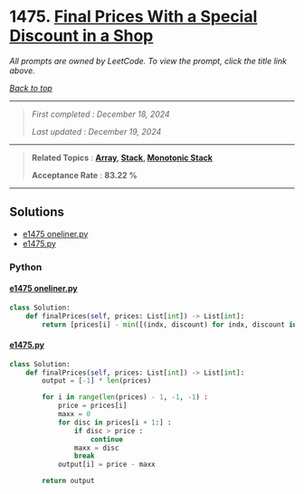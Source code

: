 # 1475. [Final Prices With a Special Discount in a Shop](<https://leetcode.com/problems/final-prices-with-a-special-discount-in-a-shop>)

*All prompts are owned by LeetCode. To view the prompt, click the title link above.*

*[Back to top](<../README.md>)*

------

> *First completed : December 18, 2024*
>
> *Last updated : December 19, 2024*

------

> **Related Topics** : **[Array](<by_topic/Array.md>), [Stack](<by_topic/Stack.md>), [Monotonic Stack](<by_topic/Monotonic Stack.md>)**
>
> **Acceptance Rate** : **83.22 %**

------

## Solutions

- [e1475 oneliner.py](<../my-submissions/e1475 oneliner.py>)
- [e1475.py](<../my-submissions/e1475.py>)
### Python
#### [e1475 oneliner.py](<../my-submissions/e1475 oneliner.py>)
```Python
class Solution:
    def finalPrices(self, prices: List[int]) -> List[int]:
        return [prices[i] - min([(indx, discount) for indx, discount in enumerate(prices[i + 1 :]) if discount <= prices[i]] + [(inf, 0)], key=lambda x: x[0])[1] for i in range(len(prices))]

```

#### [e1475.py](<../my-submissions/e1475.py>)
```Python
class Solution:
    def finalPrices(self, prices: List[int]) -> List[int]:
        output = [-1] * len(prices)

        for i in range(len(prices) - 1, -1, -1) :
            price = prices[i]
            maxx = 0
            for disc in prices[i + 1:] :
                if disc > price :
                    continue
                maxx = disc
                break
            output[i] = price - maxx

        return output

```

